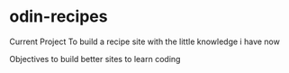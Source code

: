 # odin-recipes

Current Project
To build a recipe site with the little knowledge i have now

Objectives
to build better sites
to learn coding
